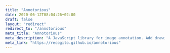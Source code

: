 ```yaml
---
title: "Annotorious"
date: 2020-06-12T08:04:26+02:00
draft: false
layout: "redirect"
redirect_to: "/annotorious"
meta_title: "Annotorious"
meta_description: "A JavaScript library for image annotation. Add drawing, commenting and labeling functionality to images on your website with a few lines of JavaScript."
meta_link: "https://recogito.github.io/annotorious"
---
```


